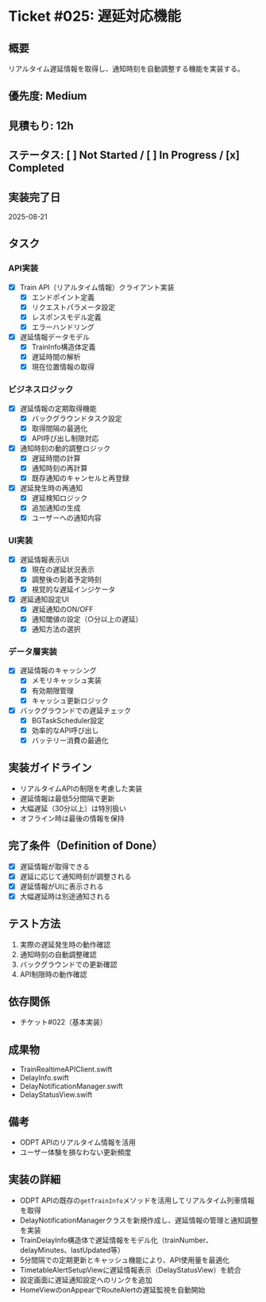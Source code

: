 # Ticket #025: 遅延対応機能

## 概要
リアルタイム遅延情報を取得し、通知時刻を自動調整する機能を実装する。

## 優先度: Medium
## 見積もり: 12h
## ステータス: [ ] Not Started / [ ] In Progress / [x] Completed

## 実装完了日
2025-08-21

## タスク
### API実装
- [x] Train API（リアルタイム情報）クライアント実装
  - [x] エンドポイント定義
  - [x] リクエストパラメータ設定
  - [x] レスポンスモデル定義
  - [x] エラーハンドリング
- [x] 遅延情報データモデル
  - [x] TrainInfo構造体定義
  - [x] 遅延時間の解析
  - [x] 現在位置情報の取得

### ビジネスロジック
- [x] 遅延情報の定期取得機能
  - [x] バックグラウンドタスク設定
  - [x] 取得間隔の最適化
  - [x] API呼び出し制限対応
- [x] 通知時刻の動的調整ロジック
  - [x] 遅延時間の計算
  - [x] 通知時刻の再計算
  - [x] 既存通知のキャンセルと再登録
- [x] 遅延発生時の再通知
  - [x] 遅延検知ロジック
  - [x] 追加通知の生成
  - [x] ユーザーへの通知内容

### UI実装
- [x] 遅延情報表示UI
  - [x] 現在の遅延状況表示
  - [x] 調整後の到着予定時刻
  - [x] 視覚的な遅延インジケータ
- [x] 遅延通知設定UI
  - [x] 遅延通知のON/OFF
  - [x] 通知閾値の設定（○分以上の遅延）
  - [x] 通知方法の選択

### データ層実装
- [x] 遅延情報のキャッシング
  - [x] メモリキャッシュ実装
  - [x] 有効期限管理
  - [x] キャッシュ更新ロジック
- [x] バックグラウンドでの遅延チェック
  - [x] BGTaskScheduler設定
  - [x] 効率的なAPI呼び出し
  - [x] バッテリー消費の最適化

## 実装ガイドライン
- リアルタイムAPIの制限を考慮した実装
- 遅延情報は最低5分間隔で更新
- 大幅遅延（30分以上）は特別扱い
- オフライン時は最後の情報を保持

## 完了条件（Definition of Done）
- [x] 遅延情報が取得できる
- [x] 遅延に応じて通知時刻が調整される
- [x] 遅延情報がUIに表示される
- [x] 大幅遅延時は別途通知される

## テスト方法
1. 実際の遅延発生時の動作確認
2. 通知時刻の自動調整確認
3. バックグラウンドでの更新確認
4. API制限時の動作確認

## 依存関係
- チケット#022（基本実装）

## 成果物
- TrainRealtimeAPIClient.swift
- DelayInfo.swift
- DelayNotificationManager.swift
- DelayStatusView.swift

## 備考
- ODPT APIのリアルタイム情報を活用
- ユーザー体験を損なわない更新頻度

## 実装の詳細
- ODPT APIの既存の`getTrainInfo`メソッドを活用してリアルタイム列車情報を取得
- DelayNotificationManagerクラスを新規作成し、遅延情報の管理と通知調整を実装
- TrainDelayInfo構造体で遅延情報をモデル化（trainNumber、delayMinutes、lastUpdated等）
- 5分間隔での定期更新とキャッシュ機能により、API使用量を最適化
- TimetableAlertSetupViewに遅延情報表示（DelayStatusView）を統合
- 設定画面に遅延通知設定へのリンクを追加
- HomeViewのonAppearでRouteAlertの遅延監視を自動開始